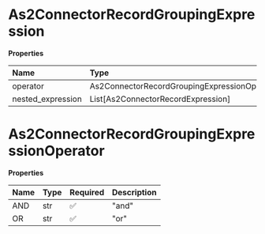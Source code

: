 # As2ConnectorRecordGroupingExpression

**Properties**

| Name              | Type                                         | Required | Description |
| :---------------- | :------------------------------------------- | :------- | :---------- |
| operator          | As2ConnectorRecordGroupingExpressionOperator | ✅       |             |
| nested_expression | List[As2ConnectorRecordExpression]           | ❌       |             |

# As2ConnectorRecordGroupingExpressionOperator

**Properties**

| Name | Type | Required | Description |
| :--- | :--- | :------- | :---------- |
| AND  | str  | ✅       | "and"       |
| OR   | str  | ✅       | "or"        |


